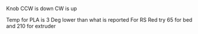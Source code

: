 


Knob
 CCW is down
 CW is up

Temp for PLA is 3 Deg lower than what is reported
For RS Red try 65 for bed and 210 for extruder
<!--stackedit_data:
eyJoaXN0b3J5IjpbMTk4OTEyNjk0MywxMTg3MTU5Mjk2XX0=
-->